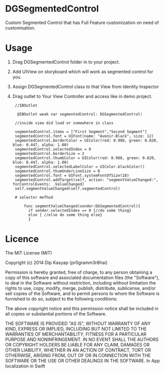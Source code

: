 # DGSegmentedControl
 Custom Segmented Control that has Full Feature customization on need of customisation.

# Usage
1. Drag DGSegmentedControl folder in to your project.

2. Add UIView on storyboard which will work as segmented control for you.

3. Assign DGSegmentedControl class to that View from Identity Inspector

4. Drag outlet to Your View Controller and access like in demo project.

        //IBOutlet

         @IBOutlet weak var segmentedControl: DGSegmentedControl!

        //inside view did load or somewhere in class

        segmentedControl.items = ["First Segment","Second Segment"]
        segmentedControl.font = UIFont(name: "Avenir-Black", size: 12)
        segmentedControl.borderColor = UIColor(red: 0.988, green: 0.820, blue: 0.447, alpha: 1.00)
        segmentedControl.selectedIndex = 0
        segmentedControl.borderSize = 2
        segmentedControl.thumbColor = UIColor(red: 0.988, green: 0.820, blue: 0.447, alpha: 1.00)
        segmentedControl.selectedLabelColor = UIColor.blackColor()
        segmentedControl.thumUnderLineSize = 8
        segmentedControl.font = UIFont.systemFontOfSize(18)
        segmentedControl.addTarget(self, action: "segmentValueChanged:", forControlEvents: .ValueChanged)
        self.segmentValueChanged(self.segmentedControl)
        
        # selector meThod
          
            func segmentValueChanged(sender:DGSegmentedControl){
              if sender.selectedIndex == 0 {//do some thing}
              else { //else do some thing else}
              }

# Licence
The MIT License (MIT)

Copyright (c) 2014 Dip Kasyap (pr0gramm3r8hai)

Permission is hereby granted, free of charge, to any person obtaining a copy of this software and associated documentation files (the "Software"), to deal in the Software without restriction, including without limitation the rights to use, copy, modify, merge, publish, distribute, sublicense, and/or sell copies of the Software, and to permit persons to whom the Software is furnished to do so, subject to the following conditions:

The above copyright notice and this permission notice shall be included in all copies or substantial portions of the Software.

THE SOFTWARE IS PROVIDED "AS IS", WITHOUT WARRANTY OF ANY KIND, EXPRESS OR IMPLIED, INCLUDING BUT NOT LIMITED TO THE WARRANTIES OF MERCHANTABILITY, FITNESS FOR A PARTICULAR PURPOSE AND NONINFRINGEMENT. IN NO EVENT SHALL THE AUTHORS OR COPYRIGHT HOLDERS BE LIABLE FOR ANY CLAIM, DAMAGES OR OTHER LIABILITY, WHETHER IN AN ACTION OF CONTRACT, TORT OR OTHERWISE, ARISING FROM, OUT OF OR IN CONNECTION WITH THE SOFTWARE OR THE USE OR OTHER DEALINGS IN THE SOFTWARE. In App localization in Swift
